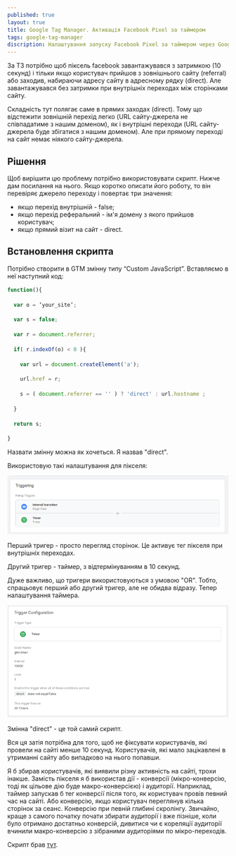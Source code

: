 ```yaml
---
published: true
layout: true
title: Google Tag Manager. Активація Facebook Pixel за таймером
tags: google-tag-manager 
discription: Налаштування запуску Facebook Pixel за таймером через Google Tag Manager для користувачів з зовнішнього сайту або за прямими заходами.
---
```


За ТЗ потрібно щоб піксель facebook завантажувався з затримкою (10 секунд) і тільки якщо користувач прийшов з зовнішнього сайту (referral) або заходив, набираючи адресу сайту в адресному рядку (direct). Але завантажувався без затримки при внутрішніх переходах між сторінками сайту.

Складність тут полягає саме в прямих заходах (direct). Тому що відстежити зовнішній перехід легко (URL сайту-джерела не співпадатиме з нашим доменом), як і внутрішні переходи (URL сайту-джерела буде збігатися з нашим доменом). Але при прямому переході на сайт немає ніякого сайту-джерела.

## Рішення

Щоб вирішити цю проблему потрібно використовувати скрипт. Нижче дам посилання на нього. Якщо коротко описати його роботу, то він перевіряє джерело переходу і повертає три значення:
- якщо перехід внутрішній - false;
- якщо перехід реферальний - ім'я домену з якого прийшов користувач;
- якщо прямий візит на сайт - direct.

## Встановлення скрипта

Потрібно створити в GTM змінну типу “Custom JavaScript”. Вставляємо в неї наступний код:

```js
function(){

  var o = ‘your_site’;

  var s = false;

  var r = document.referrer;

  if( r.indexOf(o) < 0 ){

    var url = document.createElement('a');

    url.href = r;

    s = ( document.referrer == '' ) ? 'direct' : url.hostname ;

  }

  return s;

}
```
Назвати змінну можна як хочеться. Я назвав "direct".

Використовую такі налаштування для пікселя:

![Налаштування Facebook Pixel](/images/Google-Tag-Manager-vykorystannya-taymera-dlya-pikselya-facebook-1.png)

Перший тригер - просто перегляд сторінок. Це активує тег пікселя при внутрішніх переходах.

Другий тригер - таймер, з відтермінуванням в 10 секунд.

Дуже важливо, що тригери використовуються з умовою "OR". Тобто, спрацьовує перший або другий тригер, але не обидва відразу. Тепер налаштування таймера.

![Налаштування таймера в Google Tag Manager](/images/Google-Tag-Manager-vykorystannya-taymera-dlya-pikselya-facebook-2.png)

Змінна "direct" - це той самий скрипт.

Вся ця затія потрібна для того, щоб не фіксувати користувачів, які провели на сайті менше 10 секунд. Користувачів, які мало зацікавлені в утриманні сайту або випадково на нього попавши.

Я б збирав користувачів, які виявили різну активність на сайті, трохи інакше. Замість пікселя я б використав дії - конверсії (мікро-конверсію, тоді як цільове дію буде макро-конверсією) і аудиторії. Наприклад, таймер запускав б тег конверсії після того, як користувач провів певний час на сайті. Або конверсію, якщо користувач переглянув кілька сторінок за сеанс. Конверсію при певній глибині скролінгу. Звичайно, краще з самого початку почати збирати аудиторії і вже пізніше, коли було отримано достатньо конверсій, дивитися чи є кореляції аудиторії вчинили макро-конверсію з зібраними аудиторіями по мікро-переходів.

Скрипт брав [тут](https://prometriki.ru/fiksaciy-istochnika-perehoda-v-google-tag-manager/).
